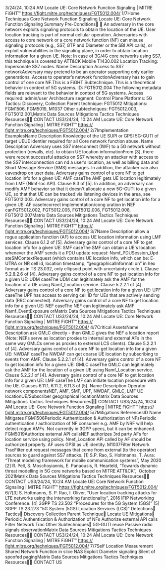 3/24/24, 10:24 AM Locate UE: Core Network Function Signaling | MITRE FiGHT™
https://ﬁght.mitre.org/techniques/FGT5012.004/ 1/7Home Techniques Core Network Function Signaling
Locate UE: Core Network
Function Signaling
Summary
Pre-Conditions󰅂 󰅂
An adversary in the core network exploits signaling protocols
to obtain the location of the UE.
User location tracking is part of normal cellular operation.
Adversaries with access to core network or a core network
function (NF) can misuse signaling protocols (e.g., SS7, GTP
and Diameter or the SBI API calls), or exploit vulnerabilities in
the signaling plane, in order to obtain location information for
a given UE.
Note: In case of 3G/4G core networks using SS7, this
technique is covered by ATT&CK Mobile T1430.002 Location
Tracking: Impersonate SS7 nodes.
Name Description
Access to SS7 networkAdversary may pretend
to be an operator
supporting only earlier
generations.
Access to operator’s network
functionAdversary has to gain
control of one core NF.This is a FiGHT
Subtechnique.
This is a theoretical behavior
in context of 5G systems.
ID: FGT5012.004
The following metadata
fields are relevant to the
behavior in context of 5G
systems.
Access required:
admin/user
Architecture segment:
Control Plane
Platforms: 5G
Tactics: Discovery,
Collection
Parent technique: FGT5012
Mitigations: FGM1506,
FGM5019, M1037
Other subtechniques:
FGT5012.003,
FGT5012.001,Matrix Data Sources Mitigations Tactics Techniques Resources󰍝󰇙
CONTACT US3/24/24, 10:24 AM Locate UE: Core Network Function Signaling | MITRE FiGHT™
https://ﬁght.mitre.org/techniques/FGT5012.004/ 2/7Implementation ExamplesName Description
Knowledge of the UE SUPI or
GPSI 5G-GUTI of target UEUE identi er required for
all Core network
function abuse.
Name Description
Adversary uses SS7 interconnect
(IWF) to a 5G network without
protection ( rewalls, etc). to
obtain UE location informationFrom [3], there were
recent successful
attacks on SS7 whereby
an attacker with access
to the SS7
interconnection can  nd
a user’s location, as well
as billing data and
Short Message Service
(SMS) messages. In
addition, the attacker
can also eavesdrop on
user data.
Adversary gains control of a core
NF to get location info for a
given UE: AMF caseThe AMF gets UE
location legitimately
from LMF (Nlmf-loc
API). Clause 8.3 of [5].
In addition, an
adversary can modify
AMF behavior so that it
doesn't allocate a new
5G-GUTI to a given UE,
so that that UE can be
tracked via listening
devices in the area, see
FGT5012.003.
Adversary gains control of a core
NF to get location info for a
given UE: AF caseIncorrect
implementation/con g
uration in NEF canFGT5012.002,
FGT5012.005,
FGT5012.006,
FGT5012.008, FGT5012.007Matrix Data Sources Mitigations Tactics Techniques Resources󰍝󰇙
CONTACT US3/24/24, 10:24 AM Locate UE: Core Network Function Signaling | MITRE FiGHT™
https://ﬁght.mitre.org/techniques/FGT5012.004/ 3/7Name Description
allow a rogue
application function
(AF) to access UE
location information
using LMF services.
Clause 6.1.2 of [5].
Adversary gains control of a core
NF to get location info for a
given UE: SMF caseThe SMF can obtain a
UE's location whenever
the AMF sends it a PDU
update request:
Nsmf\_PDUSession\_Upd
ateSMContextRequest
(which contains UE
location info, which can
be: E-UTRA or NR cell id,
location timestamp,
“geographicalInformati
on” in hex format as in
TS 23.032, only
ellipsoid point with
uncertainty circle.).
Clause 5.2.8.2.6 of [4].
Adversary gains control of a core
NF to get location info for a
given UE: UDM caseThe UDM can
legitimately ask the
AMF for the location of
a UE using
Namf\_Location service.
Clause 5.2.2.1 of [4].
Adversary gains control of a core
NF to get location info for a
given UE: UPF caseThe UPF has access to
serving cell ID for UEs
that are actively
sending data (RRC
connected).
Adversary gains control of a core
NF to get location info for a
given UE: NEF caseThe NEF can
legitimately ask AMF
Namf\_EventExposure orMatrix Data Sources Mitigations Tactics Techniques Resources󰍝󰇙
CONTACT US3/24/24, 10:24 AM Locate UE: Core Network Function Signaling | MITRE FiGHT™
https://ﬁght.mitre.org/techniques/FGT5012.004/ 4/7Critical AssetsName Description
ask GMLC directly - then
GMLC gives the NEF a
location report (Note:
NEFs serve as location
proxies to internal and
external AFs in the
same way GMLCs serve
as proxies to external
LCS clients). Clause
5.2.2.1 of [4].
Adversary gains control of a core
NF to get location info for a
given UE: NWDAF caseThe NWDAF can get
coarse UE location by
subscribing to events
from AMF. Clause
5.2.2.1 of [4].
Adversary gains control of a core
NF to get location info for a
given UE: GMLC caseThe GMLC can
legitimately ask the
AMF for the location of
a given UE using
Namf\_Location service.
Clause 5.2.2.1 of [4].
Adversary gains control of a core
NF to get location info for a
given UE: LMF caseThe LMF can initiate
location procedure with
the UE. Clauses 6.11.1,
6.11.2, 6.11.3 of [5].
Name Description
Operator network componentsNEF, AMF, SMF, UPF,
NWDAF, GMLC, LMF
UE locationUE/Subscriber
geographical locationMatrix Data Sources Mitigations Tactics Techniques Resources󰍝󰇙
CONTACT US3/24/24, 10:24 AM Locate UE: Core Network Function Signaling | MITRE FiGHT™
https://ﬁght.mitre.org/techniques/FGT5012.004/ 5/7Mitigations
ReferencesID Name Mitigates
FGM1506Periodic
Authentication &
Authorization of
NFsPeriodic authentication
/ authorization of NF
consumer e.g. AMF by
NRF will help detect
rogue AMFs. Not
currently in 3GPP specs,
but it can be enhanced.
FGM5019Authorize external
API callsNEF authorizes 3rd
party AFs for location
service using policy.
Nnef\_Location API
called by AF should be
authorized properly. AF
uses GPSI as UE
identity.
M1037Filter Network
Tra cFilter out request
messages that come
from external (to the
operator) sources to
guard against SS7
attacks.
[1] S.P. Rao, S. Holtmanns, T. Aura: “Threat modeling
framework for mobile communication systems”, May 2020
[2] R. Pell, S. Moschoyiannis, E. Panaousis, R. Heart eld,
“Towards dynamic threat modelling in 5G core networks
based on MITRE ATT&CK”,  October 2021Matrix Data Sources Mitigations Tactics Techniques Resources󰍝󰇙
CONTACT US3/24/24, 10:24 AM Locate UE: Core Network Function Signaling | MITRE FiGHT™
https://ﬁght.mitre.org/techniques/FGT5012.004/ 6/7[3] S. Holtmanns, S. P. Rao, I. Oliver, “User location tracking
attacks for LTE networks using the interworking functionality”,
2016 IFIP Networking Conference.
[4] 3GPP TS 23.502 “Procedures for the 5G System (5GS)”
[5] 3GPP TS 23.273 “5G System (5GS) Location Services
(LCS)”
Detections󰅀
Tactics󰅀
Discovery
Collection
Parent Technique󰅀
Locate UE
Mitigations󰅀
Periodic Authentication & Authorization of NFs
Authorize external API calls
Filter Network Tra c
Other Subtechniques󰅀
5G-GUTI reuse
Passive radio signals observationMatrix Data Sources Mitigations Tactics Techniques Resources󰍝󰇙
CONTACT US3/24/24, 10:24 AM Locate UE: Core Network Function Signaling | MITRE FiGHT™
https://ﬁght.mitre.org/techniques/FGT5012.004/ 7/7Self Location Measurement
Shared Network Function in slice
NAS Exploit
Diameter signaling
Silent of spoofed pagingMatrix Data Sources Mitigations Tactics Techniques Resources󰍝󰇙
CONTACT US